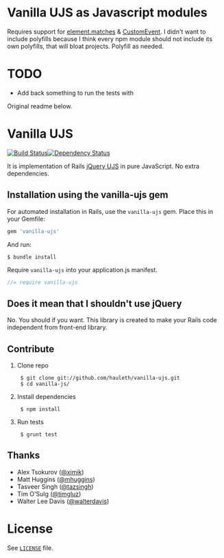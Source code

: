 # Vanilla UJS as Javascript modules

Requires support for [element.matches](https://developer.mozilla.org/en/docs/Web/API/Element/matches) & [CustomEvent](https://developer.mozilla.org/en-US/docs/Web/API/CustomEvent). I didn't want to include polyfills because I think every npm module should not include its own polyfills, that will bloat projects. Polyfill as needed.

# TODO

- Add back something to run the tests with


Original readme below.

# Vanilla UJS
[![Build Status][travis-img]][travis-link][![Dependency Status](https://gemnasium.com/hauleth/vanilla-ujs.svg)](https://gemnasium.com/hauleth/vanilla-ujs)

It is implementation of Rails [jQuery UJS][jq-ujs] in pure JavaScript.
No extra dependencies.

## Installation using the vanilla-ujs gem

For automated installation in Rails, use the `vanilla-ujs` gem.
Place this in your Gemfile:

```ruby
gem 'vanilla-ujs'
```

And run:

```shell
$ bundle install
```

Require `vanilla-ujs` into your application.js manifest.

```javascript
//= require vanilla-ujs
```

## Does it mean that I shouldn't use jQuery

No. You should if you want. This library is created to make your Rails code
independent from front-end library.

## Contribute

1. Clone repo

        $ git clone git://github.com/hauleth/vanilla-ujs.git
        $ cd vanilla-js/

2. Install dependencies

        $ npm install

3. Run tests

        $ grunt test

## Thanks

- Alex Tsokurov ([@ximik](https://github.com/ximik))
- Matt Huggins ([@mhuggins](https://github.com/mhuggins))
- Tasveer Singh ([@tazsingh](https://github.com/tazsingh))
- Tim O'Sulg ([@timgluz](https://github.com/timgluz))
- Walter Lee Davis ([@walterdavis](https://github.com/walterdavis))

# License

See [`LICENSE`](LICENSE.txt) file.

[travis-img]:  https://travis-ci.org/hauleth/vanilla-ujs.svg?branch=master
[travis-link]: https://travis-ci.org/hauleth/vanilla-ujs
[jq-ujs]:      https://github.com/rails/jquery-ujs
